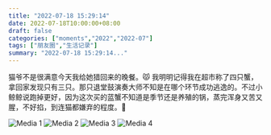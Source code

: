 ```yaml
---
title: "2022-07-18 15:29:14"
date: 2022-07-18T10:00:00+08:00
draft: false
categories: ["moments","2022","2022-07"]
tags: ["朋友圈","生活记录"]
summary: "2022-07-18 15:29:14..."
---
```


猫爷不是很满意今天我给她猎回来的晚餐。😾
​
​我明明记得我在超市称了四只蟹，拿回家发现只有三只。那只退堂鼓演奏大师不知是在哪个环节成功逃逸的。不过小鲸鲸说跑掉更好，因为这次买的蓝蟹不知道是季节还是养殖的锅，蒸完浑身又苦又腥，不好掐，到连猫都嫌弃的程度。🤮

![Media 1](/Moments/photos/2022-07-18/202207181529140.jpg)
![Media 2](/Moments/photos/2022-07-18/202207181529141.jpg)
![Media 3](/Moments/photos/2022-07-18/202207181529142.jpg)
![Media 4](/Moments/photos/2022-07-18/202207181529143.jpg)

